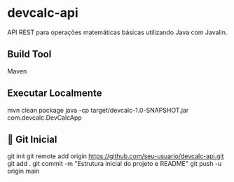 # devcalc-api

API REST para operações matemáticas básicas utilizando Java com Javalin.

## Build Tool
Maven

## Executar Localmente

mvn clean package
java -cp target/devcalc-1.0-SNAPSHOT.jar com.devcalc.DevCalcApp

## 💾 Git Inicial

git init
git remote add origin https://github.com/seu-usuario/devcalc-api.git
git add .
git commit -m "Estrutura inicial do projeto e README"
git push -u origin main
